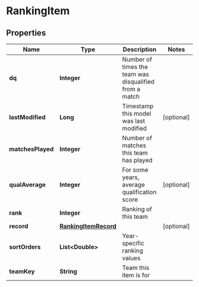 
# RankingItem

## Properties
Name | Type | Description | Notes
------------ | ------------- | ------------- | -------------
**dq** | **Integer** | Number of times the team was disqualified from a match | 
**lastModified** | **Long** | Timestamp this model was last modified |  [optional]
**matchesPlayed** | **Integer** | Number of matches this team has played | 
**qualAverage** | **Integer** | For some years, average qualification score |  [optional]
**rank** | **Integer** | Ranking of this team | 
**record** | [**RankingItemRecord**](RankingItemRecord.md) |  |  [optional]
**sortOrders** | **List&lt;Double&gt;** | Year-specific ranking values | 
**teamKey** | **String** | Team this item is for | 




